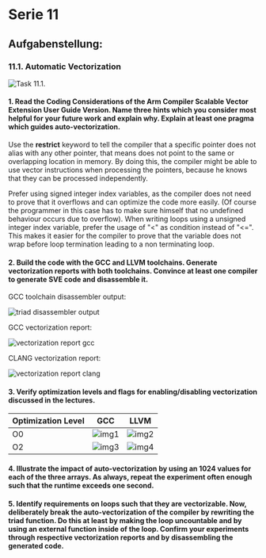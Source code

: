 # Serie 11

## Aufgabenstellung:

### 11.1. Automatic Vectorization


![Task 11.1.](https://github.com/rauschinger/hpc-repo/blob/main/11_Back_to_the_Compiler/images/11.1.png)

#### 1. Read the Coding Considerations of the Arm Compiler Scalable Vector Extension User Guide Version. Name three hints which you consider most helpful for your future work and explain why. Explain at least one pragma which guides auto-vectorization.

Use the __restrict__ keyword to tell the compiler that a specific pointer does not alias with any other pointer,
that means does not point to the same or overlapping location in memory. By doing this, the compiler might be able
to use vector instructions when processing the pointers, because he knows that they can be processed independently.

Prefer using signed integer index variables, as the compiler does not need to prove that it overflows and can optimize the code more easily. (Of course the programmer in this case has to make sure himself that no undefined behaviour occurs due to overflow).
When writing loops using a unsigned integer index variable, prefer the usage of "<" as condition instead of "<=". This makes it easier for the compiler to prove that the variable does not wrap before loop termination leading to a non terminating loop.


#### 2. Build the code with the GCC and LLVM toolchains. Generate vectorization reports with both toolchains. Convince at least one compiler to generate SVE code and disassemble it.

GCC toolchain disassembler output:  

![triad disassembler output](https://github.com/rauschinger/hpc-repo/blob/main/11_Back_to_the_Compiler/images/disassembler_output_triad.png)

GCC vectorization report:  

![vectorization report gcc](https://github.com/rauschinger/hpc-repo/blob/main/11_Back_to_the_Compiler/images/vectorization_report_gcc.png)

CLANG vectorization report:  

![vectorization report clang](https://github.com/rauschinger/hpc-repo/blob/main/11_Back_to_the_Compiler/images/vectorization_report_clang.png)

#### 3. Verify optimization levels and flags for enabling/disabling vectorization discussed in the lectures.

| Optimization Level | GCC       | LLVM      |
| :----              | :----:    | :----:    |
| O0                 | ![img1](https://github.com/rauschinger/hpc-repo/blob/main/11_Back_to_the_Compiler/images/disassembly-gcc-O0-with-additional-flags.png) | ![img2](https://github.com/rauschinger/hpc-repo/blob/main/11_Back_to_the_Compiler/images/clang-O0-with-additional-flags.png) |
| O2                 | ![img3](https://github.com/rauschinger/hpc-repo/blob/main/11_Back_to_the_Compiler/images/disassembly-clang-O2-with-additional-flags.png) | ![img4](https://github.com/rauschinger/hpc-repo/blob/main/11_Back_to_the_Compiler/images/gcc-O2-with-additional-flags.png) |




#### 4. Illustrate the impact of auto-vectorization by using an 1024 values for each of the three arrays. As always, repeat the experiment often enough such that the runtime exceeds one second.

#### 5. Identify requirements on loops such that they are vectorizable. Now, deliberately break the auto-vectorization of the compiler by rewriting the triad function. Do this at least by making the loop uncountable and by using an external function inside of the loop. Confirm your experiments through respective vectorization reports and by disassembling the generated code.